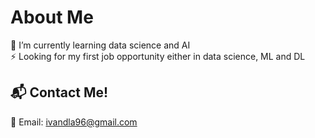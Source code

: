 #  About Me
🌱 I’m currently learning data science and AI <br>
⚡ Looking for my first job opportunity either in data science, ML and DL

## 📬 Contact Me!
📧 Email: [ivandla96@gmail.com](mailto:ivandla96@gmail.com) <br>
